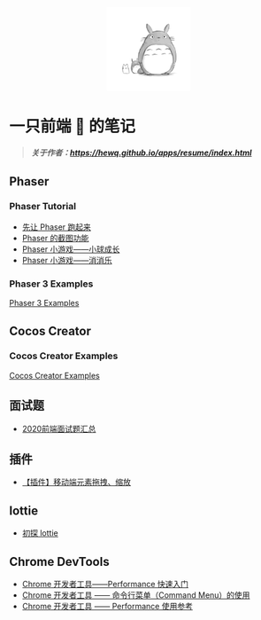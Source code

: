 <p align="center">
  <img width=30% src="md/longmao.png">
</p>

# 一只前端 🦍 的笔记

> ***关于作者：<https://hewq.github.io/apps/resume/index.html>***

## Phaser

### Phaser Tutorial

- [先让 Phaser 跑起来](https://github.com/hewq/blog/blob/master/Phaser/helloworld.md)
- [Phaser 的截图功能](https://github.com/hewq/blog/blob/master/Phaser/snapshotarea.md)
- [Phaser 小游戏——小球成长](https://github.com/hewq/blog/blob/master/Phaser/growingCircle.md)
- [Phaser 小游戏——消消乐](https://github.com/hewq/blog/blob/master/Phaser/dragandmatch.md)

### Phaser 3 Examples

[Phaser 3 Examples](https://github.com/hewq/Phaser)

## Cocos Creator

### Cocos Creator Examples

[Cocos Creator Examples](https://github.com/hewq/Cocos2d-JS)

## 面试题

- [2020前端面试题汇总](https://github.com/hewq/blog/blob/master/interview/interview2020.md)

## 插件

- [【插件】移动端元素拖拽、缩放](https://github.com/hewq/blog/blob/master/javascript/%E3%80%90%E6%8F%92%E4%BB%B6%E3%80%91%E7%A7%BB%E5%8A%A8%E7%AB%AF%E5%85%83%E7%B4%A0%E6%8B%96%E6%8B%BD%E3%80%81%E7%BC%A9%E6%94%BE.md)

## lottie

- [初探 lottie](https://github.com/hewq/blog/blob/master/javascript/%E5%88%9D%E6%8E%A2Lottie.md)

## Chrome DevTools

- [Chrome 开发者工具——Performance 快速入门](https://github.com/hewq/blog/blob/master/devtools/performance_start.md)
- [Chrome 开发者工具 —— 命令行菜单（Command Menu）的使用](https://github.com/hewq/blog/blob/master/devtools/command_menu.md)
- [Chrome 开发者工具 —— Performance 使用参考](https://github.com/hewq/blog/blob/master/devtools/performance_reference.md)

